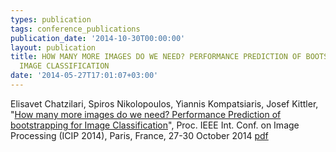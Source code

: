 ```yaml
---
types: publication
tags: conference_publications
publication_date: '2014-10-30T00:00:00'
layout: publication
title: HOW MANY MORE IMAGES DO WE NEED? PERFORMANCE PREDICTION OF BOOTSTRAPPING FOR
  IMAGE CLASSIFICATION
date: '2014-05-27T17:01:07+03:00'
---
```

Elisavet Chatzilari, Spiros Nikolopoulos, Yiannis Kompatsiaris, Josef Kittler, "<a href="https://doi.org/10.1109/ICIP.2014.7025864">How many more images do we need? Performance Prediction of bootstrapping for Image Classification</a>", Proc. IEEE Int. Conf. on Image Processing (ICIP 2014), Paris, France, 27-30 October 2014 <a href="/files/Chatzilari_ICIP2014_PersonalCopy.pdf">pdf</a>
